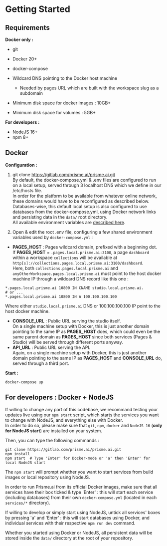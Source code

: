 # Getting Started

## Requirements

**Docker only :**  
- git
- Docker 20+
- docker-compose

- Wildcard DNS pointing to the Docker host machine
  - Needed by pages URL which are built with the workspace slug as a subdomain
- Minimum disk space for docker images :  10GB+
- Minimum disk space for volumes : 5GB+

**For developers :**
- NodeJS 16+
- npm 8+

## Docker

**Configuration :**  
1. git clone https://gitlab.com/prisme.ai/prisme.ai.git  
By default, the docker-compose.yml & .env files are configured to run on a local setup, served through 3 localhost DNS which we define in our /etc/hosts file.  
In order for the platform to be available from whatever online network, these domains would have to be reconfigured as described below.  
Databases-wise, this default local setup is also configured to use databases from the docker-compose.yml, using Docker network links and persisting data in the `data/` root directory.    
All available environment variables are [described here](https://docs.eda.prisme.ai/en/getstarted/configuration/).  

2. Open & edit the root .env file, configuring a few shared environment variables used by `docker-compose.yml`  :  
- **PAGES_HOST** :  Pages wildcard domain, prefixed with a beginning dot.  
If **PAGES_HOST** = `.pages.local.prisme.ai:3100`, a page `dashboard` within a workspace `collections` will be available at `http[s]://collections.pages.local.prisme.ai:3100/dashboard`.  
Here, both `collections.pages.local.prisme.ai` and `anyOtherWorkspace.pages.local.prisme.ai` must point to the host docker machine IP through a wildcard DNS record like this one :  
```
*.pages.local.prisme.ai 10800 IN CNAME studio.local.prisme.ai.
# or ...
*.pages.local.prisme.ai 10800 IN A 100.100.100.100
```
Where either `studio.local.prisme.ai` DNS or 100.100.100.100 IP point to the host docker machine.  

- **CONSOLE_URL** : Public URL serving the studio itself.  
On a single machine setup with Docker, this is just another domain pointing to the same IP as **PAGES_HOST** does, which could even be the same parent domain as **PAGES_HOST** since both services (Pages & Studio) will be served through different ports anyway.  
- **API_URL** : Public URL serving the API.  
Again, on a single machine setup with Docker, this is just another domain pointing to the same IP as **PAGES_HOST** and **CONSOLE_URL** do, served through a third port.    


**Start :**  
```
docker-compose up
```

## For developers : Docker + NodeJS
If willing to change any part of this codebase, we recommand testing your updates live using our `npm start` script, which starts the services you want to change with NodeJS, and everything else with Docker.  
In order to do so, please make sure that `git`, `npm`, `docker` and `NodeJS 16` (**only for NodeJS start**) are installed on your system.  

Then, you can type the following commands :  
```
git clone https://gitlab.com/prisme.ai/prisme.ai.git  
npm install  
npm start  # Type 'Enter' for Docker-mode or 'a' then 'Enter' for local NodeJS start  
```  

The `npm start` will prompt whether you want to start services from build images or local repository using NodeJS.  

In order to run Prisme.ai from its official Docker images, make sure that all services have their box ticked & type 'Enter' : this will start each service (including databases) from their own `docker-compose.yml` (located in each `services/*` directory).  

If willing to develop or simply start using NodeJS, untick all services' boxes by pressing 'a' and 'Enter' : this will start databases using Docker, and individual services with their respective `npm run dev` command.  

Whether you started using Docker or NodeJS, all persistent data will be stored inside the `data/` directory at the root of your repository.
